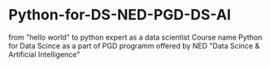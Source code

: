# Python-for-DS-NED-PGD-DS-AI
from "hello world" to python expert as a data scientist
Course name Python for Data Scince as a part of PGD programm offered by NED "Data Scince & Artificial Intelligence"
